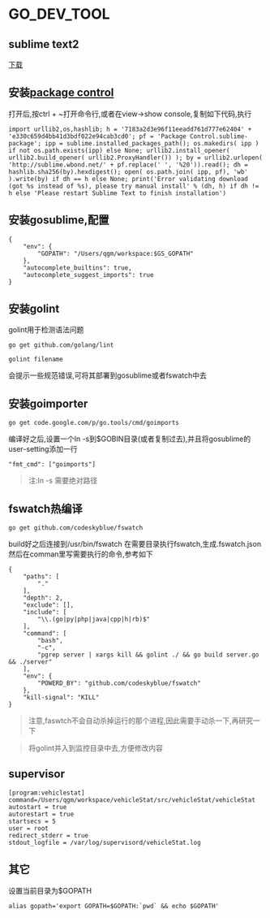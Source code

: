 GO_DEV_TOOL
=====

sublime text2
-----
[下载](http://www.sublimetext.com/2)

安装[package control](https://sublime.wbond.net/installation#st2)
----
打开后,按ctrl + ~打开命令行,或者在view->show console,复制如下代码,执行

```
import urllib2,os,hashlib; h = '7183a2d3e96f11eeadd761d777e62404' + 'e330c659d4bb41d3bdf022e94cab3cd0'; pf = 'Package Control.sublime-package'; ipp = sublime.installed_packages_path(); os.makedirs( ipp ) if not os.path.exists(ipp) else None; urllib2.install_opener( urllib2.build_opener( urllib2.ProxyHandler()) ); by = urllib2.urlopen( 'http://sublime.wbond.net/' + pf.replace(' ', '%20')).read(); dh = hashlib.sha256(by).hexdigest(); open( os.path.join( ipp, pf), 'wb' ).write(by) if dh == h else None; print('Error validating download (got %s instead of %s), please try manual install' % (dh, h) if dh != h else 'Please restart Sublime Text to finish installation')
```

安装gosublime,配置
----
```
{
    "env": {
        "GOPATH": "/Users/qgm/workspace:$GS_GOPATH"
    },
    "autocomplete_builtins": true,
    "autocomplete_suggest_imports": true
}
```

安装golint
----
golint用于检测语法问题

```
go get github.com/golang/lint
```

```
golint filename
```
会提示一些规范错误,可将其部署到gosublime或者fswatch中去


安装goimporter
----
```
go get code.google.com/p/go.tools/cmd/goimports
```
编译好之后,设置一个ln -s到$GOBIN目录(或者复制过去),并且将gosublime的user-setting添加一行

```
"fmt_cmd": ["goimports"]
```
>注:ln -s 需要绝对路径


fswatch热编译
----
```
go get github.com/codeskyblue/fswatch
```
build好之后连接到/usr/bin/fswatch
在需要目录执行fswatch,生成.fswatch.json
然后在comman里写需要执行的命令,参考如下


```
{
    "paths": [
        "."
    ],
    "depth": 2,
    "exclude": [],
    "include": [
        "\\.(go|py|php|java|cpp|h|rb)$"
    ],
    "command": [
        "bash",
        "-c",
		"pgrep server | xargs kill && golint ./ && go build server.go && ./server"
    ],
    "env": {
        "POWERD_BY": "github.com/codeskyblue/fswatch"
    },
    "kill-signal": "KILL"
}
```
>注意,faswtch不会自动杀掉运行的那个进程,因此需要手动杀一下,再研究一下

>将golint并入到监控目录中去,方便修改内容

supervisor
----
```
[program:vehiclestat]
command=/Users/qgm/workspace/vehicleStat/src/vehicleStat/vehicleStat
autostart = true
autorestart = true
startsecs = 5
user = root
redirect_stderr = true
stdout_logfile = /var/log/supervisord/vehicleStat.log
```

其它
----
设置当前目录为$GOPATH

```
alias gopath='export GOPATH=$GOPATH:`pwd` && echo $GOPATH'
```


